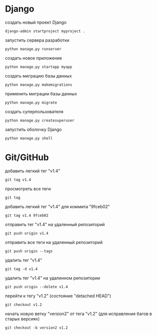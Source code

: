 # Django

создать новый проект Django
```
django-admin startproject myproject .
```

запустить сервера разработки
```
python manage.py runserver
```

создать новое приложение
```
python manage.py startapp myapp
```

создать миграцию базы данных
```
python manage.py makemigrations
```

применить миграции базы данных
```
python manage.py migrate
```

создать суперпользователя
```
python manage.py createsuperuser
```

запустить оболочку Django
```
python manage.py shell
```



# Git/GitHub

добавить легкий тег "v1.4"
```
git tag v1.4
```

просмотреть все теги
```
git tag
```

добавить легкий тег "v1.4" для коммита "9fceb02"
```
git tag v1.4 9fceb02
```

отправить тег "v1.4" на удаленный репозиторий
```
git push origin v1.4
```

отправить все теги на удаленный репозиторий
```
git push origin --tags
```

удалить тег "v1.4"
```
git tag -d v1.4
```

удалить тег "v1.4" на удаленном репозитории
```
git push origin --delete v1.4
```

перейти к тегу "v1.2" (состояние "detached HEAD")
```
git checkout v1.2
```

начать новую ветку "version2" oт тега "v1.2" (для исправления багов в старых версиях)
```
git checkout -b version2 v1.2
```


